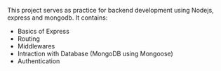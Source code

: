 This project serves as practice for backend development using Nodejs, express and mongodb.
It contains:
- Basics of Express 
- Routing
- Middlewares
- Intraction with Database (MongoDB using Mongoose)
- Authentication
